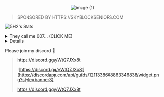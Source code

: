 <div style="text-align:center;">
  <img src="https://github.com/5H2/5H2/assets/97614691/a05dce2e-3047-4e01-ad42-4f5d84c85546" alt="image (1)">
</div>

> SPONSORED BY HTTPS://SKYBLOCKSENIORS.COM
     
![5H2's Stats](https://github-readme-stats.vercel.app/api?username=5H2&theme=dark&show_icons=true&hide_border=false&count_private=true) 

<details>
<summary>They call me 007... (CLICK ME)</summary>
<br>
<a href="https://imgflip.com/i/8p17vo"><img src="https://i.imgflip.com/8p17vo.jpg" title="made at imgflip.com"/>
</details>


<details>
<summary>What am I listening to right now? (CLICK ME)</summary>
<br>
  
[![spotify-github-profile](https://spotify-github-profile.vercel.app/api/view?uid=m0rj4c1isop4yfgquze11741m&cover_image=true&theme=novatorem&show_offline=false&background_color=ffffff&interchange=true&bar_color=000000&bar_color_cover=false)](https://github.com/kittinan/spotify-github-profile)
</details>



  


Please join my discord 🙏

> https://discord.gg/yWtQ7JXx8t
>
> ![https://discord.gg/yWtQ7JXx8t](https://discordapp.com/api/guilds/1211338608863346838/widget.png?style=banner3)
> 
> https://discord.gg/yWtQ7JXx8t
> 
